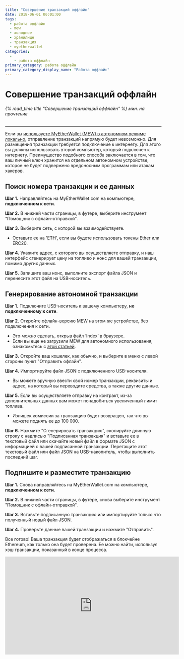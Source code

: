 ```yaml
---
title: "Совершение транзакций оффлайн"
date: 2018-06-01 00:01:00
tags:
  - работа оффлайн
  - mew
  - холодное
  - хранилище
  - транзакция
  - myetherwallet
categories:
  - 
    - работа оффлайн
primary_category: работа оффлайн
primary_category_display_name: "Работа оффлайн"
---
```


# __Совершение транзакций оффлайн__
###### {% read_time title "Совершение транзакций оффлайн" %} мин. на прочтение
***

Если вы [используете MyEtherWallet (MEW) в автономном режиме локально](/@@@@@@/offline/using-mew-offline/), отправление транзакций напрямую будет невозможно. Для размещения транзакции требуется подключение к интернету. Для этого вы должны использовать второй компьютер, который подключен к интернету. Преимущество подобного способа заключается в том, что ваш личный ключ хранится на отдельном автономном устройстве, которое не будет подвержено вредоносным программам или атакам хакеров.

## __Поиск номера транзакции и ее данных__

**Шаг 1.** Направляйтесь на MyEtherWallet.com на компьютере, **подключенном к сети**.

**Шаг 2.** В нижней части страницы, в футере, выберите инструмент "Помощник с офлайн-отправкой".

**Шаг 3.** Выберите сеть, с которой вы взаимодействуете.
* Оставьте ее на 'ETH', если вы будете использовать токены Ether или ERC20.

**Шаг 4.** Укажите адрес, с которого вы осуществляете отправку, и наш интерфейс сгенерирует цену на топливо и нонс для вашей транзакции, помимо других данных.

**Шаг 5.** Запишите ваш нонс, выполните экспорт файла JSON и перенесите этот файл на USB-носитель.

## __Генерирование автономной транзакции__

**Шаг 1.** Подключите USB-носитель к вашему компьютеру, **не подключенному к сети**.

**Шаг 2.** Откройте офлайн-версию MEW на этом же устройстве, без подключения к сети.
* Это можно сделать, открыв файл ‘Index’ в браузере.
* Если вы еще не загрузили MEW для автономного использования, ознакомьтесь с [этой статьей](/@@@@@@/offline/using-mew-offline/).

**Шаг 3.** Откройте ваш кошелек, как обычно, и выберите в меню с левой стороны пункт "Отправить офлайн".

**Шаг 4.** Импортируйте файл JSON с подключенного USB-носителя.
* Вы можете вручную ввести свой номер транзакции, реквизиты и адрес, на который вы переводите средства, а также другие данные.

**Шаг 5.** Если вы осуществляете отправку на контракт, из-за дополнительных данных вам может понадобиться увеличенный лимит топлива.
* Излишек комиссии за транзакцию будет возвращен, так что вы можете поднять ее до 100 000.

**Шаг 6.** Нажмите "Сгенерировать транзакцию", скопируйте длинную строку с надписью "Подписанная транзакция" и вставьте ее в текстовый файл или скачайте новый файл в формате JSON с информацией о вашей подписанной транзакции. Перетащите этот текстовый файл или файл JSON на USB-накопитель, чтобы выполнить последний шаг.

## __Подпишите и разместите транзакцию__

**Шаг 1.** Снова направляйтесь на MyEtherWallet.com на компьютере, **подключенном к сети**.

**Шаг 2.** В нижней части страницы, в футере, снова выберите инструмент "Помощник с офлайн-отправкой".

**Шаг 3.** Вставьте подписанную транзакцию или импортируйте только что полученный новый файл JSON.

**Шаг 4.** Проверьте данные вашей транзакции и нажмите "Отправить". <br>

Все готово! Ваша транзакция будет отображаться в блокчейне Ethereum, как только она будет проверена. Ее можно найти, используя хэш транзакции, показанный в конце процесса.

<div class="youtube-video">
<iframe width="560" height="315" src="https://www.youtube.com/embed/9_6EU1QPU0k" frameborder="0" allow="accelerometer; autoplay; encrypted-media; gyroscope; picture-in-picture" allowfullscreen></iframe>
</div>

